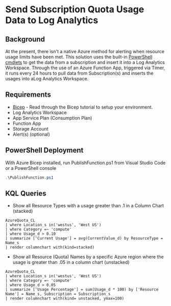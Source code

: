 # Send Subscription Quota Usage Data to Log Analytics

## Background

At the present, there isn't a native Azure method for alerting when resource usage limits have been met. This solution uses the built-in [PowerShell cmdlets](https://docs.microsoft.com/en-us/azure/networking/check-usage-against-limits#powershell) to get the data from a subscription and insert it into a Log Analytics Workspace.  Through the use of an Azure Function App, triggered via Timer, it runs every 24 hours to pull data from Subscription(s) and inserts the usages into aLog Analytics Workspace.

## Requirements

- [Bicep](https://docs.microsoft.com/en-us/azure/azure-resource-manager/templates/bicep-tutorial-create-first-bicep?tabs=azure-powershell) - Read through the Bicep tutorial to setup your environment.
- Log Analytics Workspace
- App Service Plan (Consumption Plan)
- Function App
- Storage Account
- Alert(s) (optional)


## PowerShell Deployment

With Azure Bicep installed, run PublishFunction.ps1 from Visual Studio Code or a PowerShell console

```PowerShell
.\PublishFunction.ps1
```

## KQL Queries

- Show all Resource Types with a usage greater than .1 in a Column Chart (stacked)

```KQL
AzureQuota_CL
| where Location_s in('westus', 'West US')
| where Category =~ 'compute'
| where Usage_d > 0.10
| summarize ['Current Usage'] = avg(CurrentValue_d) by ResourceType = Name_s
| render columnchart with(kind=stacked)
```

- Show all Resource (Quota) Names by a specific Azure region where the usage is greater than .05 in a column chart (unstacked)

```KQL
AzureQuota_CL
| where Location_s in('westus', 'West US')
| where Category =~ 'compute'
| where Usage_d > 0.05
| summarize ['Usage Percentage'] = sum(Usage_d * 100) by ['Resource Name'] = Name_s, Subscription = Subscription_s
| render columnchart with(kind= unstacked, ymax=100)
```
